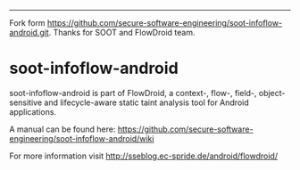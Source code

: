 ---------------------
Fork form https://github.com/secure-software-engineering/soot-infoflow-android.git. Thanks for SOOT and FlowDroid team.

soot-infoflow-android
=====================
soot-infoflow-android is part of FlowDroid, a context-, flow-, field-, object-sensitive and lifecycle-aware static taint analysis tool for Android applications.

A manual can be found here: https://github.com/secure-software-engineering/soot-infoflow-android/wiki

For more information visit http://sseblog.ec-spride.de/android/flowdroid/